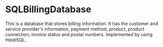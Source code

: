 # SQLBillingDatabase
This is a database that stores billing information. It has the customer and service provider's information, payment method, product, product connection, invoice status and postal numbers. Implemented by using HeidiSQL.
